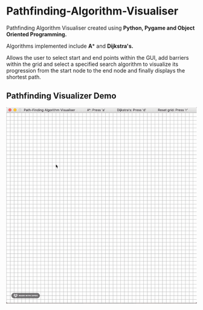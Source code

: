 # Pathfinding-Algorithm-Visualiser
Pathfinding Algorithm Visualiser created using **Python, Pygame and Object Oriented Programming.**

Algorithms implemented include **A*** and **Dijkstra's.**

Allows the user to select start and end points within the GUI, add barriers within the grid and select a specified search algorithm to visualize its progression from the start node to the end node and finally displays the shortest path.


Pathfinding Visualizer Demo
---------------------------

![Pathfinding Visualizer Demo](Pathfinding.gif)
